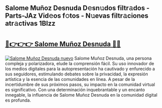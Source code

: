 ## Salome Muñoz Desnuda D𝚎sn𝚞dos filtr𝚊dos - Parts-JAz Vid𝚎os f𝚘tos - N𝚞evas filtr𝚊ciones atr𝚊ctivas 1Blzz

# <h2><a href="http://mbdqtk.tromn.icu/?c=Salome+Mu%c3%b1oz+Desnuda">🔗👉👉👉 Salome Muñoz Desnuda 🔗🔗</a></h2>

[![Salome Muñoz Desnuda nuevo](https://i.imgur.com/pEAQMta.gif)](http://mbdqtk.tromn.icu/?c=Salome+Mu%c3%b1oz+Desnuda)
Salome Muñoz Desnuda, una persona compleja y polarizadora, elude la comprensión fácil. Su uso innovador de los medios digitales para la autopresentación ha cautivado y enfurecido a sus seguidores, estimulando debates sobre la privacidad, la expresión artística y la esencia de las comunidades en línea. A pesar de la incertidumbre de sus próximos pasos, su impacto en la comunidad virtual es significativo. Con una determinación inquebrantable y un encanto innegable, la influencia de Salome Muñoz Desnuda en la comunidad digital es profunda.

